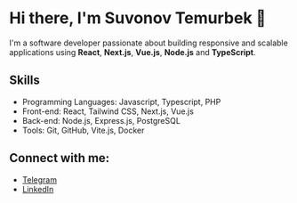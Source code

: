 # Hi there, I'm Suvonov Temurbek 👋

I'm a software developer passionate about building responsive and scalable applications using **React**, **Next.js**, **Vue.js**, **Node.js** and **TypeScript**.

## Skills
- Programming Languages: Javascript, Typescript, PHP
- Front-end: React, Tailwind CSS, Next.js, Vue.js
- Back-end: Node.js, Express.js, PostgreSQL
- Tools: Git, GitHub, Vite.js, Docker

## Connect with me:
- [Telegram](https://t.me/suvonov_temurbek)
- [LinkedIn](https://www.linkedin.com/in/temurbek-suvonov-601308233/)

